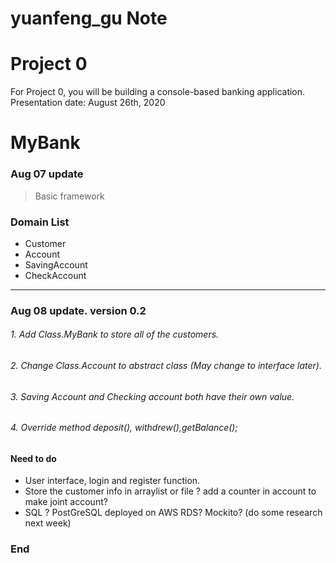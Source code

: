 # yuanfeng_gu Note
# Project 0
For Project 0, you will be building a console-based banking application. Presentation date: August 26th, 2020

# MyBank

### Aug 07 update

> Basic framework

###  Domain List

- Customer
- Account
- SavingAccount
- CheckAccount



----------------------------------------------------------------------


### Aug 08 update. version 0.2

###### 1.  Add  Class.MyBank to store all of the customers. 
###### 2.  Change Class.Account to abstract class (May change to interface later).
###### 3. Saving Account and Checking account both have their own value.
###### 4. Override method deposit(), withdrew(),getBalance();



#### Need to do 

- User interface, login and register function.
- Store the customer info in arraylist or file ? add a counter in account to make joint account?
- SQL ? PostGreSQL deployed on AWS RDS?  Mockito? (do some research next week)


### End
